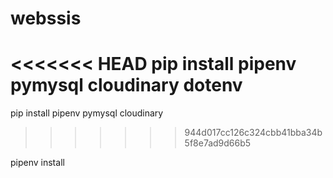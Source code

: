 # webssis

<<<<<<< HEAD
pip install pipenv pymysql cloudinary dotenv
=======
pip install pipenv pymysql cloudinary 
>>>>>>> 944d017cc126c324cbb41bba34b5f8e7ad9d66b5

pipenv install
